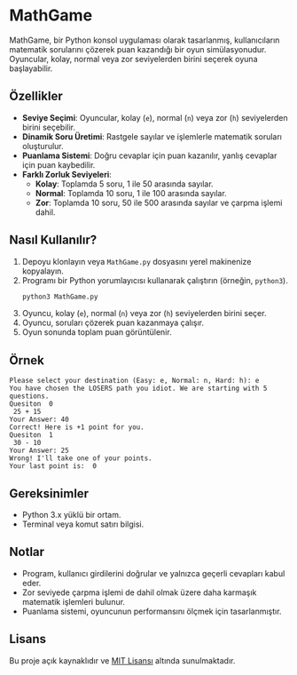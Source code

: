 # MathGame

MathGame, bir Python konsol uygulaması olarak tasarlanmış, kullanıcıların matematik sorularını çözerek puan kazandığı bir oyun simülasyonudur. Oyuncular, kolay, normal veya zor seviyelerden birini seçerek oyuna başlayabilir.

## Özellikler

- **Seviye Seçimi**: Oyuncular, kolay (`e`), normal (`n`) veya zor (`h`) seviyelerden birini seçebilir.
- **Dinamik Soru Üretimi**: Rastgele sayılar ve işlemlerle matematik soruları oluşturulur.
- **Puanlama Sistemi**: Doğru cevaplar için puan kazanılır, yanlış cevaplar için puan kaybedilir.
- **Farklı Zorluk Seviyeleri**:
  - **Kolay**: Toplamda 5 soru, 1 ile 50 arasında sayılar.
  - **Normal**: Toplamda 10 soru, 1 ile 100 arasında sayılar.
  - **Zor**: Toplamda 10 soru, 50 ile 500 arasında sayılar ve çarpma işlemi dahil.

## Nasıl Kullanılır?

1. Depoyu klonlayın veya `MathGame.py` dosyasını yerel makinenize kopyalayın.
2. Programı bir Python yorumlayıcısı kullanarak çalıştırın (örneğin, `python3`).
   ```bash
   python3 MathGame.py
   ```
3. Oyuncu, kolay (`e`), normal (`n`) veya zor (`h`) seviyelerden birini seçer.
4. Oyuncu, soruları çözerek puan kazanmaya çalışır.
5. Oyun sonunda toplam puan görüntülenir.

## Örnek

```plaintext
Please select your destination (Easy: e, Normal: n, Hard: h): e
You have chosen the LOSERS path you idiot. We are starting with 5 questions.
Quesiton  0 
 25 + 15
Your Answer: 40
Correct! Here is +1 point for you.
Quesiton  1 
 30 - 10
Your Answer: 25
Wrong! I'll take one of your points.
Your last point is:  0
```

## Gereksinimler

- Python 3.x yüklü bir ortam.
- Terminal veya komut satırı bilgisi.

## Notlar

- Program, kullanıcı girdilerini doğrular ve yalnızca geçerli cevapları kabul eder.
- Zor seviyede çarpma işlemi de dahil olmak üzere daha karmaşık matematik işlemleri bulunur.
- Puanlama sistemi, oyuncunun performansını ölçmek için tasarlanmıştır.

## Lisans

Bu proje açık kaynaklıdır ve [MIT Lisansı](https://opensource.org/licenses/MIT) altında sunulmaktadır.
